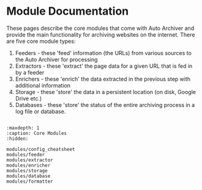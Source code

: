# Module Documentation

These pages describe the core modules that come with Auto Archiver and provide the main functionality for archiving websites on the internet. There are five core module types:

1. Feeders - these 'feed' information (the URLs) from various sources to the Auto Archiver for processing
2. Extractors - these 'extract' the page data for a given URL that is fed in by a feeder
3. Enrichers - these 'enrich' the data extracted in the previous step with additional information
4. Storage - these 'store' the data in a persistent location (on disk, Google Drive etc.)
5. Databases - these 'store' the status of the entire archiving process in a log file or database.


```{include} modules/autogen/module_list.md
```


```{toctree}
:maxdepth: 1
:caption: Core Modules
:hidden:

modules/config_cheatsheet
modules/feeder
modules/extractor
modules/enricher
modules/storage
modules/database
modules/formatter
```